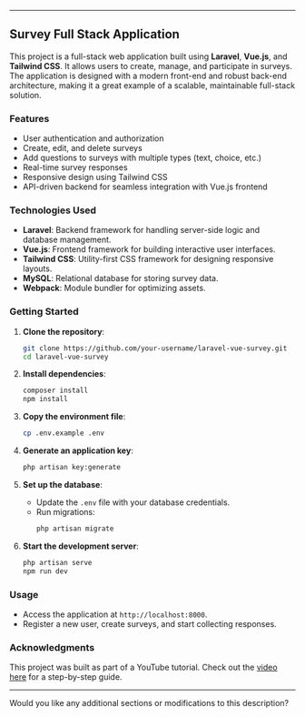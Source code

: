
---

## Survey Full Stack Application

This project is a full-stack web application built using **Laravel**, **Vue.js**, and **Tailwind CSS**. It allows users to create, manage, and participate in surveys. The application is designed with a modern front-end and robust back-end architecture, making it a great example of a scalable, maintainable full-stack solution.

### Features
- User authentication and authorization
- Create, edit, and delete surveys
- Add questions to surveys with multiple types (text, choice, etc.)
- Real-time survey responses
- Responsive design using Tailwind CSS
- API-driven backend for seamless integration with Vue.js frontend

### Technologies Used
- **Laravel**: Backend framework for handling server-side logic and database management.
- **Vue.js**: Frontend framework for building interactive user interfaces.
- **Tailwind CSS**: Utility-first CSS framework for designing responsive layouts.
- **MySQL**: Relational database for storing survey data.
- **Webpack**: Module bundler for optimizing assets.

### Getting Started

1. **Clone the repository**:
   ```bash
   git clone https://github.com/your-username/laravel-vue-survey.git
   cd laravel-vue-survey
   ```

2. **Install dependencies**:
   ```bash
   composer install
   npm install
   ```

3. **Copy the environment file**:
   ```bash
   cp .env.example .env
   ```

4. **Generate an application key**:
   ```bash
   php artisan key:generate
   ```

5. **Set up the database**:
   - Update the `.env` file with your database credentials.
   - Run migrations:
     ```bash
     php artisan migrate
     ```

6. **Start the development server**:
   ```bash
   php artisan serve
   npm run dev
   ```

### Usage
- Access the application at `http://localhost:8000`.
- Register a new user, create surveys, and start collecting responses.

### Acknowledgments
This project was built as part of a YouTube tutorial. Check out the [video here](https://youtu.be/WLQDpY7lOLg) for a step-by-step guide.

--- 

Would you like any additional sections or modifications to this description?
